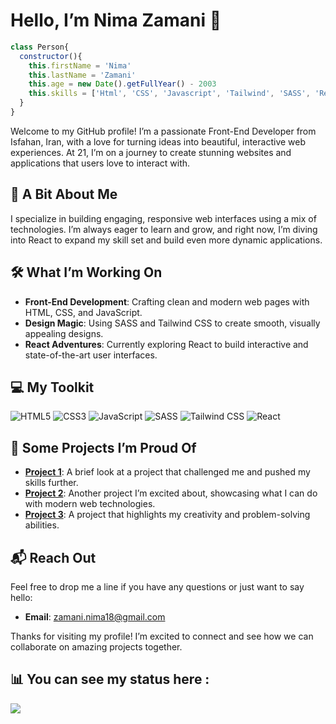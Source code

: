 # Hello, I’m Nima Zamani 👋

```javascript
class Person{
  constructor(){
    this.firstName = 'Nima'
    this.lastName = 'Zamani'
    this.age = new Date().getFullYear() - 2003
    this.skills = ['Html', 'CSS', 'Javascript', 'Tailwind', 'SASS', 'React']
  }
}
```

Welcome to my GitHub profile! I’m a passionate Front-End Developer from Isfahan, Iran, with a love for turning ideas into beautiful, interactive web experiences. At 21, I’m on a journey to create stunning websites and applications that users love to interact with.

## 🌟 A Bit About Me
I specialize in building engaging, responsive web interfaces using a mix of technologies. I’m always eager to learn and grow, and right now, I’m diving into React to expand my skill set and build even more dynamic applications.

## 🛠️ What I’m Working On
- **Front-End Development**: Crafting clean and modern web pages with HTML, CSS, and JavaScript.
- **Design Magic**: Using SASS and Tailwind CSS to create smooth, visually appealing designs.
- **React Adventures**: Currently exploring React to build interactive and state-of-the-art user interfaces.

## 💻 My Toolkit
![HTML5](https://img.shields.io/badge/HTML5-%23E34F26.svg?style=for-the-badge&logo=html5&logoColor=white)
![CSS3](https://img.shields.io/badge/CSS3-%231572B6.svg?style=for-the-badge&logo=css3&logoColor=white)
![JavaScript](https://img.shields.io/badge/JavaScript-%23323330.svg?style=for-the-badge&logo=javascript&logoColor=F7DF1E)
![SASS](https://img.shields.io/badge/SASS-%23CC6699.svg?style=for-the-badge&logo=sass&logoColor=white)
![Tailwind CSS](https://img.shields.io/badge/Tailwind%20CSS-%2328A6D4.svg?style=for-the-badge&logo=tailwind-css&logoColor=white)
![React](https://img.shields.io/badge/React-%23282C34.svg?style=for-the-badge&logo=react&logoColor=61DAFB)

## 🚀 Some Projects I’m Proud Of
- **[Project 1](#)**: A brief look at a project that challenged me and pushed my skills further. 
- **[Project 2](#)**: Another project I’m excited about, showcasing what I can do with modern web technologies.
- **[Project 3](#)**: A project that highlights my creativity and problem-solving abilities.

## 📬 Reach Out
Feel free to drop me a line if you have any questions or just want to say hello:
- **Email**: [zamani.nima18@gmail.com](mailto:zamani.nima18@gmail.com)

Thanks for visiting my profile! I’m excited to connect and see how we can collaborate on amazing projects together.
## 📊 You can see my status here : 

<img src="https://github-readme-stats.vercel.app/api?username=papashady&show_icons=true&theme=synthwave"/>
